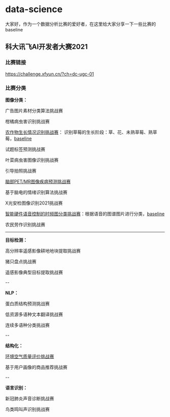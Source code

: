 # data-science

大家好，作为一个数据分析比赛的爱好者，在这里给大家分享一下一些比赛的baseline

## 科大讯飞AI开发者大赛2021
### 比赛链接

https://challenge.xfyun.cn/?ch=dc-ugc-01

### 比赛分类

**图像分类：**

广告图片素材分类算法挑战赛

柑橘病虫害识别挑战赛

[农作物生长情况识别挑战赛](https://challenge.xfyun.cn/topic/info?type=crop&ch=dc-ugc-01)： 识别草莓的生长阶段：草、花、未熟草莓、熟草莓，[baseline](https://github.com/zfs1998/data-science/blob/main/%E4%B8%AD%E5%9B%BD%E5%86%9C%E4%B8%9A%E5%A4%A7%E5%AD%A6_%E5%86%9C%E4%BD%9C%E7%89%A9%E7%94%9F%E9%95%BF%E6%83%85%E5%86%B5%E8%AF%86%E5%88%AB%E6%8C%91%E6%88%98%E8%B5%9B.ipynb)

试题标签预测挑战赛

叶菜病虫害图像识别挑战赛

引导拍照挑战赛

[脑部PET/MR图像疾病预测挑战赛](https://challenge.xfyun.cn/topic/info?type=pet-mr&ch=dc-ugc-01)

基于脑电的情绪识别算法挑战赛

X光安检图像识别2021挑战赛

[智能硬件语音控制的时频图分类挑战赛](https://challenge.xfyun.cn/topic/info?type=time-frequency&ch=dc-ugc-01)：根据语音的图谱图片进行分类，[baseline](https://github.com/zfs1998/data-science/blob/main/%E6%B8%85%E5%8D%8E%E5%A4%A7%E5%AD%A6_%E6%99%BA%E8%83%BD%E7%A1%AC%E4%BB%B6%E8%AF%AD%E9%9F%B3%E6%8E%A7%E5%88%B6%E7%9A%84%E6%97%B6%E9%A2%91%E5%9B%BE%E5%88%86%E7%B1%BB%E6%8C%91%E6%88%98%E8%B5%9B.ipynb)

农民劳作识别挑战赛

---

**目标检测：**

高分辨率遥感影像耕地地块提取挑战赛

猪只盘点挑战赛

遥感影像典型目标提取挑战赛

-- 

**NLP：**

蛋白质结构预测挑战赛

低资源多语种文本翻译挑战赛

连续多语种分类挑战赛

-- 

**结构化：**

[环境空气质量评价挑战赛](https://challenge.xfyun.cn/topic/info?type=air-quality&ch=dc-ugc-01)

基于用户画像的商品推荐挑战赛

-- 

**语言识别：**

新冠肺炎声音诊断挑战赛

鸟类鸣叫声识别挑战赛











